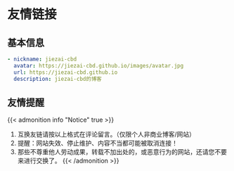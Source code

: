 # 友情链接


## 基本信息

```yaml
- nickname: jiezai-cbd
  avatar: https://jiezai-cbd.github.io/images/avatar.jpg
  url: https://jiezai-cbd.github.io
  description: jiezai-cbd的博客
```

## 友情提醒

{{< admonition info "Notice" true >}}
1. 互换友链请按以上格式在评论留言。（仅限个人非商业博客/网站）
2. 提醒：网站失效、停止维护、内容不当都可能被取消连接！
3. 那些不尊重他人劳动成果，转载不加出处的，或恶意行为的网站，还请您不要来进行交换了。
{{< /admonition >}}

